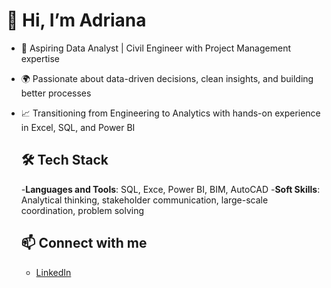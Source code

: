 # 👋 Hi, I’m Adriana

- 🎯 Aspiring Data Analyst | Civil Engineer with Project Management expertise
- 🌍 Passionate about data-driven decisions, clean insights, and building better processes
- 📈 Transitioning from Engineering to Analytics with hands-on experience in Excel, SQL, and Power BI



  ## 🛠️ Tech Stack
  -**Languages and Tools**: SQL, Exce, Power BI, BIM, AutoCAD
  -**Soft Skills**: Analytical thinking, stakeholder communication, large-scale coordination, problem solving



  ## 📫 Connect with me
  - [LinkedIn](https://www.linkedin.com/in/adriana-agui)
  

<!---
Adriana921/Adriana921 is a ✨ special ✨ repository because its `README.md` (this file) appears on your GitHub profile.
You can click the Preview link to take a look at your changes.
--->
